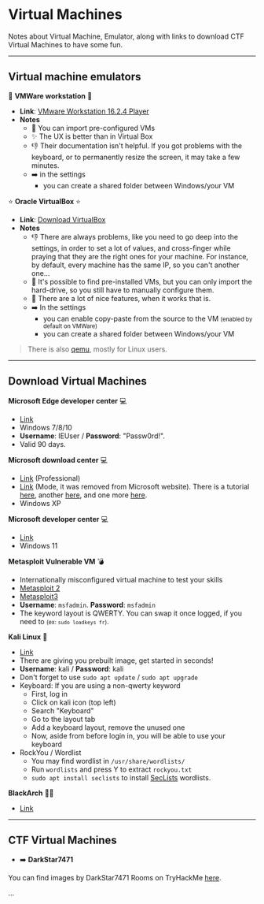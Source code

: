 # Virtual Machines

Notes about Virtual Machine, Emulator, along with links to download CTF Virtual Machines to have some fun.

<hr class="sep-both">

## Virtual machine emulators

<div class="row row-cols-md-2 mt-3"><div>

📌 **VMWare workstation** 📌

* **Link**: [VMware Workstation 16.2.4 Player](https://customerconnect.vmware.com/downloads/details?downloadGroup=WKST-PLAYER-1624&productId=1039&rPId=91446)
* **Notes**
  * 🚀 You can import pre-configured VMs
  * ✨ The UX is better than in Virtual Box
  * 👎 Their documentation isn't helpful. If you got problems with the keyboard, or to permanently resize the screen, it may take a few minutes.
  * ➡️ in the settings
    * you can create a shared folder between Windows/your VM
</div><div>

⭐ **Oracle VirtualBox** ⭐

* **Link**: [Download VirtualBox](https://www.virtualbox.org/)
* **Notes**
    * 👎 There are always problems, like you need to go deep into the settings, in order to set a lot of values, and cross-finger while praying that they are the right ones for your machine. For instance, by default, every machine has the same IP, so you can't another one...
    * 💭 It's possible to find pre-installed VMs, but you can only import the hard-drive, so you still have to manually configure them.
    * 🥈 There are a lot of nice features, when it works that is.
    * ➡️ In the settings
      * you can enable copy-paste from the source to the VM <small>(enabled by default on VMWare)</small>
      * you can create a shared folder between Windows/your VM
</div></div>

> There is also [qemu](https://www.qemu.org/), mostly for Linux users.

<hr class="sep-both">

## Download Virtual Machines

<div class="row row-cols-md-2 mt-4"><div>

**Microsoft Edge developer center** 💻

* [Link](https://developer.microsoft.com/en-us/microsoft-edge/tools/vms/)
* Windows 7/8/10
* **Username**: IEUser / **Password**: "Passw0rd!".
* Valid 90 days.

**Microsoft download center** 💻

* [Link](https://www.microsoft.com/en-us/download/details.aspx?id=31791) (Professional)
* [Link](https://download.cnet.com/Windows-XP-Mode/3000-18513_4-77683344.html) (Mode, it was removed from Microsoft website). There is a tutorial [here](https://helpdeskgeek.com/virtualization/how-to-set-up-a-windows-xp-virtual-machine-for-free/), another [here](https://www.makeuseof.com/tag/download-windows-xp-for-free-and-legally-straight-from-microsoft-si/), and one more [here](https://ihax.io/windows-xp-virtual-machine/).
* Windows XP

**Microsoft developer center** 💻

* [Link](https://developer.microsoft.com/en-us/windows/downloads/virtual-machines/)
* Windows 11

**Metasploit Vulnerable VM** 💣

* Internationally misconfigured virtual machine to test your skills
* [Metasploit 2](https://docs.rapid7.com/metasploit/metasploitable-2/)
* [Metasploit3](https://github.com/rapid7/metasploitable3)
* **Username**: `msfadmin`. **Password**: `msfadmin`
* The keyword layout is QWERTY. You can swap it once logged, if you need to <small>(ex: `sudo loadkeys fr`)</small>.
</div><div>

**Kali Linux** 🚀

* [Link](https://www.kali.org/get-kali/#kali-virtual-machines)
* There are giving you prebuilt image, get started in seconds!
* **Username**: kali / **Password**: kali
* Don't forget to use `sudo apt update` / `sudo apt upgrade`
* Keyboard: If you are using a non-qwerty keyword
  * First, log in
  * Click on kali icon (top left)
  * Search "Keyboard"
  * Go to the layout tab
  * Add a keyboard layout, remove the unused one
  * Now, aside from before login in, you will be able to use your keyboard
* RockYou / Wordlist
  * You may find wordlist in `/usr/share/wordlists/`
  * Run `wordlists` and press Y to extract `rockyou.txt`
  * `sudo apt install seclists` to install [SecLists](https://github.com/danielmiessler/SecLists/) wordlists.

**BlackArch** 😶‍🌫️

* [Link](https://www.blackarch.org/)
</div></div>

<hr class="sep-both">

## CTF Virtual Machines

<div class="row row-cols-md-2 mt-4"><div>

* ➡️ **DarkStar7471**

You can find images by DarkStar7471 Rooms on TryHackMe [here](https://darkstar7471.com/resources.html).
</div><div>

...
</div></div>